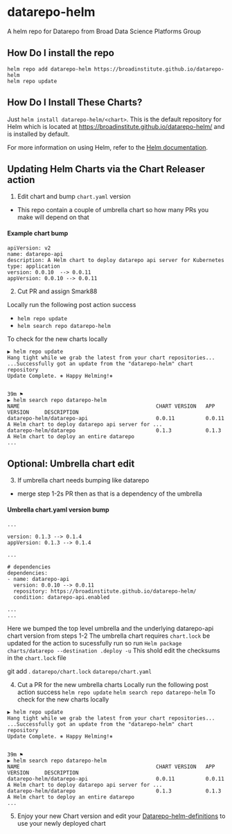 # datarepo-helm
A helm repo for Datarepo from Broad Data Science Platforms Group

## How Do I install the repo
```
helm repo add datarepo-helm https://broadinstitute.github.io/datarepo-helm
helm repo update
```
## How Do I Install These Charts?

Just `helm install datarepo-helm/<chart>`. This is the default repository for Helm which is located at https://broadinstitute.github.io/datarepo-helm/ and is installed by default.

For more information on using Helm, refer to the [Helm documentation](https://github.com/kubernetes/helm#docs).

## Updating Helm Charts via the Chart Releaser action

1. Edit chart and bump `chart.yaml` version
  - This repo contain a couple of umbrella chart so how many PRs you make will depend on that

#### Example chart bump
```
apiVersion: v2
name: datarepo-api
description: A Helm chart to deploy datarepo api server for Kubernetes
type: application
version: 0.0.10  --> 0.0.11
appVersion: 0.0.10 --> 0.0.11
```
2. Cut PR and assign Smark88

  Locally run the following post action success
-  `helm repo update`
-  `helm search repo datarepo-helm`

To check for the new charts locally
```
▶ helm repo update                       
Hang tight while we grab the latest from your chart repositories...
...Successfully got an update from the "datarepo-helm" chart repository
Update Complete. ⎈ Happy Helming!⎈

                                                                                39m ⚑  
▶ helm search repo datarepo-helm         
NAME                                            CHART VERSION   APP VERSION     DESCRIPTION                                       
datarepo-helm/datarepo-api                      0.0.11          0.0.11          A Helm chart to deploy datarepo api server for ...                  
datarepo-helm/datarepo                          0.1.3           0.1.3           A Helm chart to deploy an entire datarepo         
...
```

## Optional: Umbrella chart edit

3. If umbrella chart needs bumping like datarepo
  - merge step 1-2s PR then as that is a dependency of the umbrella

#### Umbrella chart.yaml version bump
```
...

version: 0.1.3 --> 0.1.4
appVersion: 0.1.3 --> 0.1.4

...

# dependencies
dependencies:
- name: datarepo-api
  version: 0.0.10 --> 0.0.11
  repository: https://broadinstitute.github.io/datarepo-helm/
  condition: datarepo-api.enabled

...
...
```
Here we bumped the top level umbrella and the underlying datarepo-api chart version from steps 1-2
The umbrella chart requires `chart.lock` be updated for the action to sucessfully run so run
`Helm package charts/datarepo --destination .deploy -u`
This shold edit the checksums in the `chart.lock` file

git add .
`datarepo/chart.lock`
`datarepo/chart.yaml`

4. Cut a PR for the new umbrella charts
Locally run the following post action success
`helm repo update`
`helm search repo datarepo-helm`
To check for the new charts locally
```
▶ helm repo update                       
Hang tight while we grab the latest from your chart repositories...
...Successfully got an update from the "datarepo-helm" chart repository
Update Complete. ⎈ Happy Helming!⎈

                                                                              39m ⚑  
▶ helm search repo datarepo-helm         
NAME                                            CHART VERSION   APP VERSION     DESCRIPTION                                       
datarepo-helm/datarepo-api                      0.0.11          0.0.11          A Helm chart to deploy datarepo api server for ...                  
datarepo-helm/datarepo                          0.1.3           0.1.3           A Helm chart to deploy an entire datarepo         
...
```
5. Enjoy your new Chart version and edit your [Datarepo-helm-definitions](https://github.com/broadinstitute/datarepo-helm-definitions) to use your newly deployed chart
